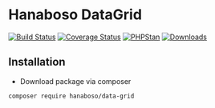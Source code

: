 Hanaboso DataGrid
=====================

[![Build Status](https://travis-ci.org/hanaboso/data-grid.svg?branch=master)](https://travis-ci.org/hanaboso/data-grid)
[![Coverage Status](https://coveralls.io/repos/github/hanaboso/data-grid/badge.svg?branch=master)](https://coveralls.io/github/hanaboso/data-grid?branch=master)
[![PHPStan](https://img.shields.io/badge/PHPStan-level%208-brightgreen)](https://img.shields.io/badge/PHPStan-level%208-brightgreen)
[![Downloads](https://img.shields.io/packagist/dt/hanaboso/data-grid)](https://packagist.org/packages/hanaboso/data-grid)

Installation
-----------
* Download package via composer
```bash
composer require hanaboso/data-grid
```